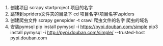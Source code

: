 1. 创建项目 scrapy startproject 项目的名字
2. 跳转到spriders文件夹的目录下
    cd 项目名字\项目名字\spiders
3. 创建爬虫文件
    scrapy genspider -t crawl 爬虫文件的名字 爬虫的域名
4. 安装pymsql
   pip install pymysql -i https://pypi.douban.com/simple
   pip3 install pymysql -i http://pypi.douban.com/simple/ --trusted-host pypi.douban.com